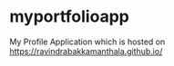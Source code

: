 # myportfolioapp
My Profile Application which is hosted on https://ravindrabakkamanthala.github.io/
